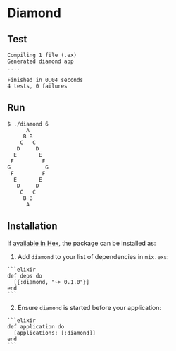 # Diamond

## Test

```$ mix test
Compiling 1 file (.ex)
Generated diamond app
....

Finished in 0.04 seconds
4 tests, 0 failures
```

## Run

```$ mix escript.build
$ ./diamond 6
      A
     B B
    C   C
   D     D
  E       E
 F         F
G           G
 F         F
  E       E
   D     D
    C   C
     B B
      A
```

## Installation

If [available in Hex](https://hex.pm/docs/publish), the package can be installed as:

  1. Add `diamond` to your list of dependencies in `mix.exs`:

    ```elixir
    def deps do
      [{:diamond, "~> 0.1.0"}]
    end
    ```

  2. Ensure `diamond` is started before your application:

    ```elixir
    def application do
      [applications: [:diamond]]
    end
    ```

